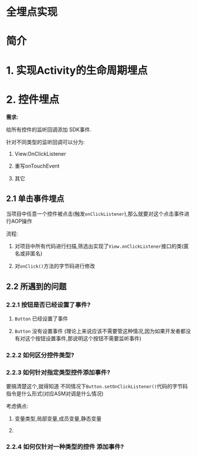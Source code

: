 # 全埋点实现

# 简介


# 1. 实现Activity的生命周期埋点


# 2. 控件埋点

**需求:**

给所有控件的监听回调添加 SDK事件.

针对不同类型的监听回调可以分为:

1.  View.OnClickListener

2. 重写onTouchEvent

3. 其它



## 2.1 单击事件埋点

当项目中任意一个控件被点击(触发`onClickListener`),那么就要对这个点击事件进行AOP操作

流程:

1. 对项目中所有代码进行扫描,筛选出实现了`View.onClickListener`接口的类(匿名或非匿名)

2. 对`onClick()`方法的字节码进行修改


## 2.2 所遇到的问题


### 2.2.1 按钮是否已经设置了事件?

1. `Button` 已经设置了事件

2. `Button` 没有设置事件 (理论上来说应该不需要管这种情况,因为如果开发者都没有对这个按钮设置事件,那说明这个按钮不需要监听事件)

### 2.2.2 如何区分控件类型?


### 2.2.3 如何针对指定类型控件添加事件?

要搞清楚这个,就得知道 不同情况下`Button.setOnClickListener()`代码的字节码指令是什么形式(对应ASM对调是什么情况)

考虑俩点:

1. 变量类型,局部变量,成员变量,静态变量

2. 


### 2.2.4 如何仅针对一种类型的控件 添加事件?
